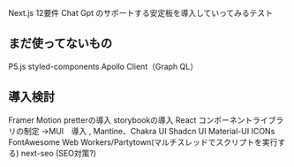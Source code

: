 Next.js 12要件
Chat Gpt のサポートする安定板を導入していってみるテスト

## まだ使ってないもの
P5.js
styled-components
Apollo Client（Graph QL）

## 導入検討
Framer Motion
pretterの導入
storybookの導入
React コンポーネントライブラリの制定
→MUI　導入 , Mantine、Chakra UI
Shadcn UI
Material-UI ICONs
FontAwesome
Web Workers/Partytown(マルチスレッドでスクリプトを実行する)
next-seo (SEO対策?)